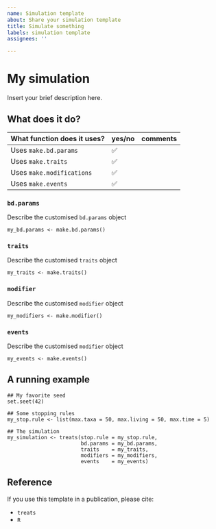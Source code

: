 ```yaml
---
name: Simulation template
about: Share your simulation template
title: Simulate something
labels: simulation template
assignees: ''

---
```


<!-- Templates are all shared under the same open license as the package (GPLv3) -->
<!-- Please edit the sections below to share your simulation template -->
<!-- Don't worry if you don't fill all the sections, you can edit them later or the community can help you filling them -->

# My simulation 

Insert your brief description here.

## What does it do?

<!-- Fill the table with ticks ✅ and ❌ -->

What function does it uses? | yes/no | comments
----------------------|----|--------
Uses `make.bd.params` | ✅ | 
Uses `make.traits` | ✅ | 
Uses `make.modifications` | ✅ | 
Uses `make.events` | ✅ | 


<!-- Fill the following sections appropriately (or delete) -->

### `bd.params`

Describe the customised `bd.params` object

```
my_bd.params <- make.bd.params()
```

### `traits`

Describe the customised `traits` object

```
my_traits <- make.traits()
```

### `modifier`

Describe the customised `modifier` object

```
my_modifiers <- make.modifier()
```

### `events`

Describe the customised `modifier` object

```
my_events <- make.events()
```

## A running example

```
## My favorite seed
set.seet(42)

## Some stopping rules
my_stop.rule <- list(max.taxa = 50, max.living = 50, max.time = 5)

## The simulation
my_simulation <- treats(stop.rule = my_stop.rule,
                        bd.params = my_bd.params,
                        traits    = my_traits,
                        modifiers = my_modifiers,
                        events    = my_events)
```

## Reference 

<!-- You are more than welcome to share your paper here if you want users to cite your awesome work! -->

If you use this template in a publication, please cite:

 * `treats`
 * `R`